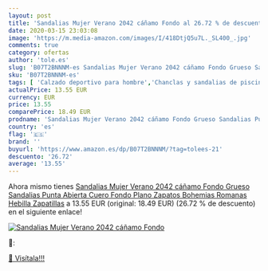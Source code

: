 ```yaml
---
layout: post
title: 'Sandalias Mujer Verano 2042 cáñamo Fondo al 26.72 % de descuento'
date: 2020-03-15 23:03:08
image: 'https://m.media-amazon.com/images/I/418DtjQ5u7L._SL400_.jpg'
comments: true
category: ofertas
author: 'tole.es'
slug: 'B07T2BNNNM-es Sandalias Mujer Verano 2042 cáñamo Fondo Grueso Sandalias...'
sku: 'B07T2BNNNM-es'
tags: [ 'Calzado deportivo para hombre','Chanclas y sandalias de piscina para hombre','Sandalias de vestir para hombre','Zapatillas y calzado deportivo para hombre','Zapatos','Zapatos para hombre','Zapatos y complementos','zapatos', ]
actualPrice: 13.55 EUR
currency: EUR
price: 13.55
comparePrice: 18.49 EUR
prodname: 'Sandalias Mujer Verano 2042 cáñamo Fondo Grueso Sandalias Punta Abierta Cuero Fondo Plano Zapatos Bohemias Romanas Hebilla Zapatillas'
country: 'es'
flag: '🇪🇸'
brand: ''
buyurl: 'https://www.amazon.es/dp/B07T2BNNNM/?tag=tolees-21'
descuento: '26.72'
average: '13.55'
---
```


Ahora mismo tienes [Sandalias Mujer Verano 2042 cáñamo Fondo Grueso Sandalias Punta Abierta Cuero Fondo Plano Zapatos Bohemias Romanas Hebilla Zapatillas](https://www.amazon.es/dp/B07T2BNNNM/?tag=tolees-21) a 13.55 EUR (original: 18.49 EUR) (26.72 %  de descuento) en el siguiente enlace!

[![Sandalias Mujer Verano 2042 cáñamo Fondo](https://m.media-amazon.com/images/I/418DtjQ5u7L._SL400_.jpg)](https://www.amazon.es/dp/B07T2BNNNM/?tag=tolees-21)

🔎:


[🛒 Visítala!!!](https://www.amazon.es/dp/B07T2BNNNM/?tag=tolees-21)
